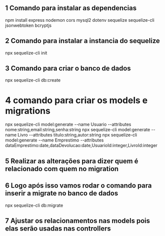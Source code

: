 ## 1 Comando para instalar as dependencias

npm install express nodemon cors mysql2 dotenv sequelize sequelize-cli jsonwebtoken bcryptjs

## 2 Comando para instalar a instancia do sequelize

npx sequelize-cli init

## 3 Comando para criar o banco de dados

npx sequelize-cli db:create

# 4 comando para criar os models e migrations

npx sequelize-cli model:generate --name Usuario --attributes nome:string,email:string,senha:string
npx sequelize-cli model:generate --name Livro --attributes titulo:string,autor:string
npx sequelize-cli model:generate --name Emprestimo --attributes dataEmprestimo:date,dataDevolucao:date,UsuarioId:integer,LivroId:integer


## 5 Realizar as alterações para dizer quem é relacionado com quem no migration

## 6 Logo após isso vamos rodar o comando para inserir a migrate no banco de dados

npx sequelize-cli db:migrate


## 7 Ajustar os relacionamentos nas models pois elas serão usadas nas controllers